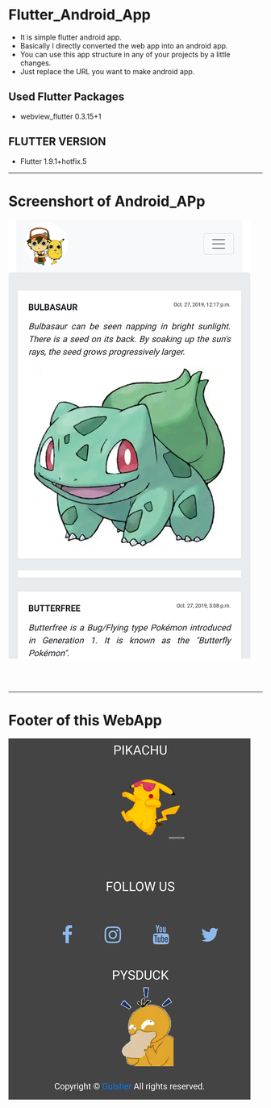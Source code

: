 # Flutter_Android_App
<ul>
  <li> It is simple flutter android app.</li>
  <li> Basically I directly converted the web app into an android app.</li>
  <li> You can use this app structure in any of your projects by a little changes.</li>
  <li> Just replace the URL you want to make android app.</li>
  </ul>
  
 <h2>Used Flutter Packages</h2>
  <ul>
    <li> webview_flutter 0.3.15+1</li>
  </ul>

<h2> FLUTTER VERSION</h2>
<ul>
<li> Flutter 1.9.1+hotfix.5</li>
</ul>
<hr/>
 

<h1> Screenshort of Android_APp</h1>

![Repo List](Screenshort1.png)



<br/><br/>
<hr/>
<h1> Footer of this WebApp </h1>

![Repo List](Screenshort2.png)

